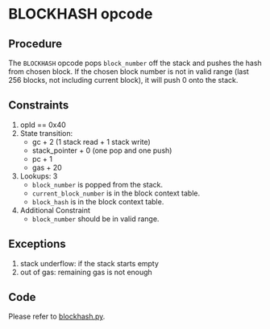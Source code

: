 # BLOCKHASH opcode

## Procedure

The `BLOCKHASH` opcode pops `block_number` off the stack and pushes the hash from chosen block. If the chosen block number is not in valid range (last 256 blocks, not including current block), it will push 0 onto the stack.

## Constraints

1. opId == 0x40
2. State transition:
    - gc + 2 (1 stack read + 1 stack write)
    - stack_pointer + 0 (one pop and one push)
    - pc + 1
    - gas + 20
3. Lookups: 3
    - `block_number` is popped from the stack.
    - `current_block_number` is in the block context table.
    - `block_hash` is in the block context table.
4. Additional Constraint
    - `block_number` should be in valid range.

## Exceptions

1. stack underflow: if the stack starts empty
2. out of gas: remaining gas is not enough

## Code

Please refer to [blockhash.py](src/zkevm-specs/evm/execution/blockhash.py).

